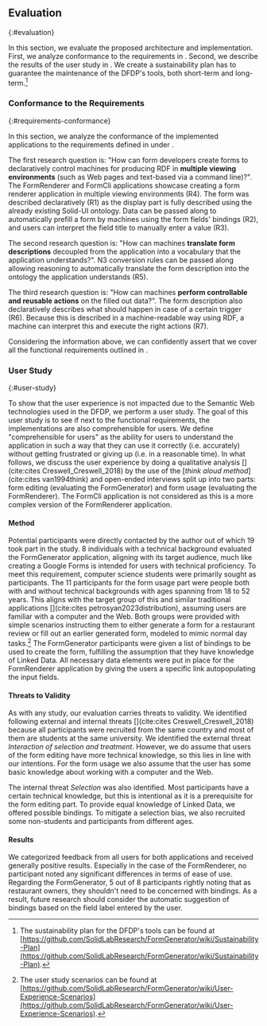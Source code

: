 ## Evaluation
{:#evaluation}

In this section, we evaluate the proposed architecture and implementation.
First, we analyze conformance to the requirements in [](#requirements-conformance).
Second, we describe the results of the user study in [](#user-study).
We create a sustainability plan has to guarantee the maintenance of the DFDP's tools, both short-term and long-term.[^SustainabilityPlan]

[^SustainabilityPlan]: The sustainability plan for the DFDP's tools can be found at [https://github.com/SolidLabResearch/FormGenerator/wiki/Sustainability-Plan](https://github.com/SolidLabResearch/FormGenerator/wiki/Sustainability-Plan).


### Conformance to the Requirements
{:#requirements-conformance}

In this section, we analyze the conformance of the implemented applications to the requirements defined in [](#requirements-table) under [](#requirements).

The first research question is: "How can form developers create forms to declaratively control machines for producing RDF in **multiple viewing environments** (such as Web pages and text-based via a command line)?".
The FormRenderer and FormCli applications showcase creating a form renderer application in multiple viewing environments (R4).
The form was described declaratively (R1) as the display part is fully described using the already existing Solid-UI ontology.
Data can be passed along to automatically prefill a form by machines using the form fields' bindings (R2), and users can interpret the field title to manually enter a value (R3).

The second research question is: "How can machines **translate form descriptions** decoupled from the application into a vocabulary that the application understands?".
N3 conversion rules can be passed along allowing reasoning to automatically translate the form description into the ontology the application understands (R5).

The third research question is: "How can machines **perform controllable and reusable actions** on the filled out data?".
The form description also declaratively describes what should happen in case of a certain trigger (R6).
Because this is described in a machine-readable way using RDF, a machine can interpret this and execute the right actions (R7).

Considering the information above, we can confidently assert that we cover all the functional requirements outlined in [](#requirements-table).


### User Study
{:#user-study}

To show that the user experience is not impacted due to the Semantic Web technologies used in the DFDP, we perform a user study.
The goal of this user study is to see if next to the functional requirements, the implementations are also comprehensible for users.
We define "comprehensible for users" as the ability for users to understand the application in such a way that they can use it correctly (i.e. accurately) without getting frustrated or giving up (i.e. in a reasonable time).
In what follows, we discuss the user experience by doing a qualitative analysis [](cite:cites Creswell_Creswell_2018) by the use of the [_think aloud method_](cite:cites van1994think) and open-ended interviews split up into two parts: form editing (evaluating the FormGenerator) and form usage (evaluating the FormRenderer).
The FormCli application is not considered as this is a more complex version of the FormRenderer application.

#### Method

Potential participants were directly contacted by the author out of which 19 took part in the study.
8 individuals with a technical background evaluated the FormGenerator application, aligning with its target audience, much like creating a Google Forms is intended for users with technical proficiency.
To meet this requirement, computer science students were primarily sought as participants.
The 11 participants for the form usage part were people both with and without technical backgrounds with ages spanning from 18 to 52 years.
This aligns with the target group of this and similar traditional applications [](cite:cites petrosyan2023distribution), assuming users are familiar with a computer and the Web.
Both groups were provided with simple scenarios instructing them to either generate a form for a restaurant review or fill out an earlier generated form, modeled to mimic normal day tasks.[^UserStudies]
The FormGenerator participants were given a list of bindings to be used to create the form, fulfilling the assumption that they have knowledge of Linked Data.
All necessary data elements were put in place for the FormRenderer application by giving the users a specific link autopopulating the input fields.

[^UserStudies]: The user study scenarios can be found at [https://github.com/SolidLabResearch/FormGenerator/wiki/User-Experience-Scenarios](https://github.com/SolidLabResearch/FormGenerator/wiki/User-Experience-Scenarios).


#### Threats to Validity

As with any study, our evaluation carries threats to validity. We identified following external and internal threats [](cite:cites Creswell_Creswell_2018) because all participants were recruited from the same country and most of them are students at the same university.
We identified the external threat *Interaction of selection and treatment*.
However, we do assume that users of the form editing have more technical knowledge, so this lies in line with our intentions.
For the form usage we also assume that the user has some basic knowledge about working with a computer and the Web.

The internal threat *Selection* was also identified.
Most participants have a certain technical knowledge, but this is intentional as it is a prerequisite for the form editing part.
To provide equal knowledge of Linked Data, we offered possible bindings.
To mitigate a selection bias, we also recruited some non-students and participants from different ages.


#### Results

We categorized feedback from all users for both applications and received generally positive results.
Especially in the case of the FormRenderer, no participant noted any significant differences in terms of ease of use.
Regarding the FormGenerator, 5 out of 8 participants rightly noting that as restaurant owners, they shouldn't need to be concerned with bindings.
As a result, future research should consider the automatic suggestion of bindings based on the field label entered by the user.
